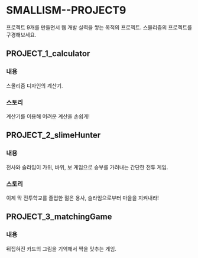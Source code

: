 # SMALLISM--PROJECT9
프로젝트 9개를 만들면서 웹 개발 실력을 쌓는 목적의 프로젝트. 스몰리즘의 프로젝트를 구경해보세요.


## PROJECT_1_calculator
### 내용
스몰리즘 디자인의 계산기.

### 스토리
계산기를 이용해 어려운 계산을 손쉽게!

## PROJECT_2_slimeHunter
### 내용
전사와 슬라임이 가위, 바위, 보 게임으로 승부를 가려내는 간단한 전투 게임.

### 스토리
이제 막 전투학교를 졸업한 젊은 용사, 슬라임으로부터 마을을 지켜내라!

## PROJECT_3_matchingGame
### 내용
뒤집혀진 카드의 그림을 기억해서 짝을 맞추는 게임.

